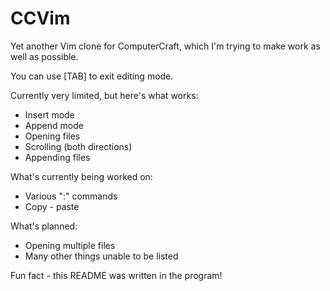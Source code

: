 # CCVim
Yet another Vim clone for ComputerCraft, which I'm trying to make work as well as possible.

You can use [TAB] to exit editing mode.

Currently very limited, but here's what works:
- Insert mode
- Append mode
- Opening files
- Scrolling (both directions)
- Appending files

What's currently being worked on:
- Various ":" commands
- Copy - paste


What's planned:
- Opening multiple files
- Many other things unable to be listed

Fun fact - this README was written in the program!
